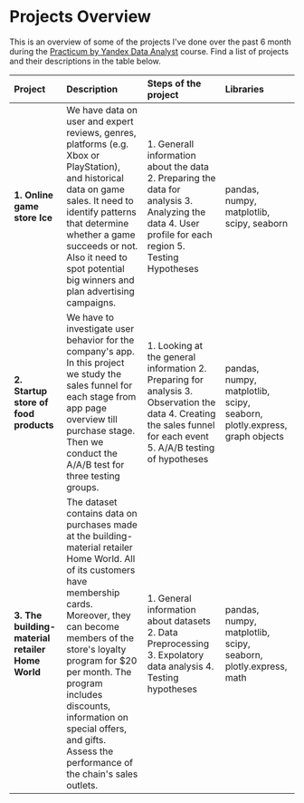 #  Projects Overview
This is an overview of some of the projects I've done over the past 6 month during the [Practicum by Yandex Data Analyst](https://practicum.yandex.com/data-analyst) course. Find a list of projects and their descriptions in the table below.

|**Project**                    |**Description**                   |**Steps of the project**         |**Libraries**                    |
|:--------------------------|:------------------------------|:----------------------------|:----------------------------|
|**1. Online game store Ice**|We have data on user and expert reviews, genres, platforms (e.g. Xbox or PlayStation), and historical data on game sales. It need to identify patterns that determine whether a game succeeds or not. Also it need to spot potential big winners and plan advertising campaigns. |1. Generall information about the data 2. Preparing the data for analysis 3. Analyzing the data 4. User profile for each region 5. Testing Hypotheses|pandas, numpy, matplotlib, scipy, seaborn|
|**2. Startup store of food products**|We have to investigate user behavior for the company's app. In this project we study the sales funnel for each stage from app page overview till purchase stage. Then we conduct the A/A/B test for three testing groups.|1. Looking at the general information 2. Preparing for analysis 3. Observation the data 4. Creating the sales funnel for each event 5. A/A/B testing of hypotheses|pandas, numpy, matplotlib, scipy, seaborn, plotly.express, graph objects|
|**3. The building-material retailer Home World**|The dataset contains data on purchases made at the building-material retailer Home World. All of its customers have membership cards. Moreover, they can become members of the store's loyalty program for $20 per month. The program includes discounts, information on special offers, and gifts. Assess the performance of the chain's sales outlets.|1. General information about datasets 2. Data Preprocessing 3. Expolatory data analysis 4. Testing hypotheses|pandas, numpy, matplotlib, scipy, seaborn, plotly.express, math|
